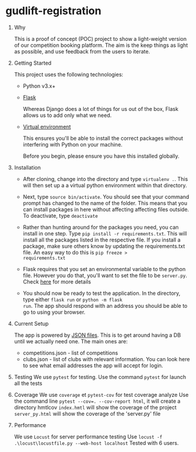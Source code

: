 # gudlift-registration

1. Why


    This is a proof of concept (POC) project to show a light-weight version of our competition booking platform. The aim is the keep things as light as possible, and use feedback from the users to iterate.

2. Getting Started

    This project uses the following technologies:

    * Python v3.x+

    * [Flask](https://flask.palletsprojects.com/en/1.1.x/)

        Whereas Django does a lot of things for us out of the box, Flask allows us to add only what we need. 
     

    * [Virtual environment](https://virtualenv.pypa.io/en/stable/installation.html)

        This ensures you'll be able to install the correct packages without interfering with Python on your machine.

        Before you begin, please ensure you have this installed globally. 


3. Installation

    - After cloning, change into the directory and type <code>virtualenv .</code>. This will then set up a a virtual python environment within that directory.

    - Next, type <code>source bin/activate</code>. You should see that your command prompt has changed to the name of the folder. This means that you can install packages in here without affecting affecting files outside. To deactivate, type <code>deactivate</code>

    - Rather than hunting around for the packages you need, you can install in one step. Type <code>pip install -r requirements.txt</code>. This will install all the packages listed in the respective file. If you install a package, make sure others know by updating the requirements.txt file. An easy way to do this is <code>pip freeze > requirements.txt</code>

    - Flask requires that you set an environmental variable to the python file. However you do that, you'll want to set the file to be <code>server.py</code>. Check [here](https://flask.palletsprojects.com/en/1.1.x/quickstart/#a-minimal-application) for more details

    - You should now be ready to test the application. In the directory, type either <code>flask run</code> or <code>python -m flask run</code>. The app should respond with an address you should be able to go to using your browser.

4. Current Setup

    The app is powered by [JSON files](https://www.tutorialspoint.com/json/json_quick_guide.htm). This is to get around having a DB until we actually need one. The main ones are:
     
    * competitions.json - list of competitions
    * clubs.json - list of clubs with relevant information. You can look here to see what email addresses the app will accept for login.

5. Testing
   We use `pytest` for testing. 
   Use the command `pytest` for launch all the tests

6. Coverage
   We use `coverage` et `pytest-cov` for test coverage analyze
   Use the command line `pytest --cov=. --cov-report html`, it will create a directory hmtlcov
   `index.hmtl` will show the coverage of the project
   `server_py.html` will show the coverage of the 'server.py' file


    

7. Performance

   We use `Locust` for server performance testing
   Use `locust -f .\locust\locustfile.py --web-host localhost`
   Tested with 6 users.

